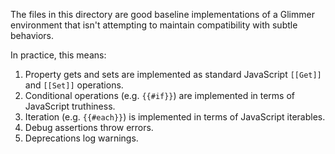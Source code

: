 The files in this directory are good baseline implementations of a Glimmer environment that isn't
attempting to maintain compatibility with subtle behaviors.

In practice, this means:

1. Property gets and sets are implemented as standard JavaScript `[[Get]]` and `[[Set]]` operations.
2. Conditional operations (e.g. `{{#if}}`) are implemented in terms of JavaScript truthiness.
3. Iteration (e.g. `{{#each}}`) is implemented in terms of JavaScript iterables.
4. Debug assertions throw errors.
5. Deprecations log warnings.
